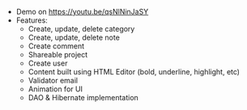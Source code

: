 * Demo on https://youtu.be/qsNlNinJaSY
* Features:
  * Create, update, delete category
  * Create, update, delete note
  * Create comment
  * Shareable project
  * Create user
  * Content built using HTML Editor (bold, underline, highlight, etc)
  * Validator email
  * Animation for UI
  * DAO & Hibernate implementation
